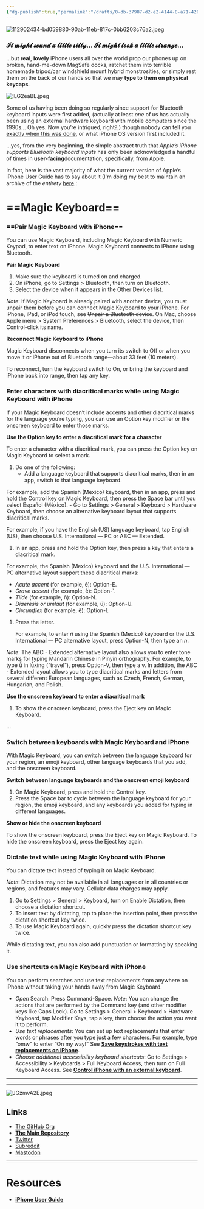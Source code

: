 ```yaml
---
{"dg-publish":true,"permalink":"/drafts/0-db-37987-d2-e2-4144-8-a71-42015-d495-b1-b/","dgHomeLink":true,"dgPassFrontmatter":false}
---
```



![112902434-bd059880-90ab-11eb-817c-0bb6203c76a2.jpeg](https://res.craft.do/user/full/daf0cebc-473a-7ed9-b8f6-aa71c9afb5c6/doc/99B92641-7D8F-42E0-BA65-F68CB5876AA7/5A491900-76C2-4DCE-81C9-12E7DC2BB854_2/AwKYKO7NbCcsBPUdCbgttpuFKnO8ciKcuFJQAYtoXdkz/112902434-bd059880-90ab-11eb-817c-0bb6203c76a2.jpeg)

### 𝓘𝓽 𝓶𝓲𝓰𝓱𝓽 𝓼𝓸𝓾𝓷𝓭 𝓪 𝓵𝓲𝓽𝓽𝓵𝓮 𝓼𝓲𝓵𝓵𝔂… 𝓘𝓽 𝓶𝓲𝓰𝓱𝓽 𝓵𝓸𝓸𝓴 𝓪 𝓵𝓲𝓽𝓽𝓵𝓮 𝓼𝓽𝓻𝓪𝓷𝓰𝓮…

…but **real**, **lovely** iPhone users all over the world prop our phones up on broken, hand-me-down MagSafe docks, ratchet them into terrible homemade tripod/car windshield mount hybrid monstrosities, or simply rest them on the back of our hands so that we may **type to them on physical keycaps**.

![ILG2eaBL.jpeg](https://res.craft.do/user/full/daf0cebc-473a-7ed9-b8f6-aa71c9afb5c6/doc/99B92641-7D8F-42E0-BA65-F68CB5876AA7/B715857E-8451-4552-B8A3-1F8A5D39D052_2/46YNw7ycoI3W7VlXf5EfpyURdZN50NVo22cPcvxbWb8z/ILG2eaBL.jpeg)

Some of us having been doing so regularly since support for Bluetooth keyboard inputs were first added, (actually at least *one* of us has actually been using an external hardware keyboard with mobile computers since the 1990s… Oh yes. Now you’re intrigued, right?,) though nobody can tell you [exactly when this was done](https://appleinsider.com/articles/07/10/15/review_apple_wireless_keyboard_aluminum), or what iPhone OS version first included it.

…yes, from the very beginning, the simple abstract truth that *Apple’s iPhone supports Bluetooth keyboard inputs* has only been acknowledged a handful of times in **user-facing**documentation, specifically, from Apple.

In fact, here is the vast majority of what the current version of Apple’s iPhone User Guide has to say about it (I'm doing my best to maintain an archive of the *entirety* [here](https://uikeycommand.com/apple/guide/).:

# ==Magic Keyboard==

### ==Pair Magic Keyboard with iPhone==

You can use Magic Keyboard, including Magic Keyboard with Numeric Keypad, to enter text on iPhone. Magic Keyboard connects to iPhone using Bluetooth.

**Pair Magic Keyboard**

1. Make sure the keyboard is turned on and charged.
2. On iPhone, go to Settings  > Bluetooth, then turn on Bluetooth.
3. Select the device when it appears in the Other Devices list.

*Note*: If Magic Keyboard is already paired with another device, you must unpair them before you can connect Magic Keyboard to your iPhone. For iPhone, iPad, or iPod touch, see ~~Unpair a Bluetooth device~~. On Mac, choose Apple menu  > System Preferences > Bluetooth, select the device, then Control-click its name.

**Reconnect Magic Keyboard to iPhone**

Magic Keyboard disconnects when you turn its switch to Off or when you move it or iPhone out of Bluetooth range—about 33 feet (10 meters).

To reconnect, turn the keyboard switch to On, or bring the keyboard and iPhone back into range, then tap any key.

### Enter characters with diacritical marks while using Magic Keyboard with iPhone

If your Magic Keyboard doesn’t include accents and other diacritical marks for the language you’re typing, you can use an Option key modifier or the onscreen keyboard to enter those marks.

**Use the Option key to enter a diacritical mark for a character**

To enter a character with a diacritical mark, you can press the Option key on Magic Keyboard to select a mark.

1. Do one of the following:
      - Add a language keyboard that supports diacritical marks, then in an app, switch to that language keyboard.

For example, add the Spanish (Mexico) keyboard, then in an app, press and hold the Control key on Magic Keyboard, then press the Space bar until you select Español (México).
      - Go to Settings  > General > Keyboard > Hardware Keyboard, then choose an alternative keyboard layout that supports diacritical marks.

For example, if you have the English (US) language keyboard, tap English (US), then choose U.S. International — PC or ABC — Extended.
1. In an app, press and hold the Option key, then press a key that enters a diacritical mark.

For example, the Spanish (Mexico) keyboard and the U.S. International — PC alternative layout support these diacritical marks:
   - *Acute accent* (for example, é): Option-E.
   - *Grave accent* (for example, è): Option-`.
   - *Tilde* (for example, ñ): Option-N.
   - *Diaeresis or umlaut* (for example, ü): Option-U.
   - *Circumflex* (for example, ê): Option-I.
1. Press the letter.

   For example, to enter *ñ* using the Spanish (Mexico) keyboard or the U.S. International — PC alternative layout, press Option-N, then type an *n*.

*Note*: The ABC - Extended alternative layout also allows you to enter tone marks for typing Mandarin Chinese in Pinyin orthography. For example, to type ǚ in lǚxíng (“travel”), press Option-V, then type a v. In addition, the ABC - Extended layout allows you to type diacritical marks and letters from several different European languages, such as Czech, French, German, Hungarian, and Polish.

**Use the onscreen keyboard to enter a diacritical mark**

1. To show the onscreen keyboard, press the Eject key on Magic Keyboard.

...

### Switch between keyboards with Magic Keyboard and iPhone

With Magic Keyboard, you can switch between the language keyboard for your region, an emoji keyboard, other language keyboards that you add, and the onscreen keyboard.

**Switch between language keyboards and the onscreen emoji keyboard**

1. On Magic Keyboard, press and hold the Control key.
2. Press the Space bar to cycle between the language keyboard for your region, the emoji keyboard, and any keyboards you added for typing in different languages.

**Show or hide the onscreen keyboard**

To show the onscreen keyboard, press the Eject key on Magic Keyboard. To hide the onscreen keyboard, press the Eject key again.

### Dictate text while using Magic Keyboard with iPhone

You can dictate text instead of typing it on Magic Keyboard.

*Note*: Dictation may not be available in all languages or in all countries or regions, and features may vary. Cellular data charges may apply.

1. Go to Settings  > General > Keyboard, turn on Enable Dictation, then choose a dictation shortcut.
2. To insert text by dictating, tap to place the insertion point, then press the dictation shortcut key twice.
3. To use Magic Keyboard again, quickly press the dictation shortcut key twice.

While dictating text, you can also add punctuation or formatting by speaking it.

### Use shortcuts on Magic Keyboard with iPhone

You can perform searches and use text replacements from anywhere on iPhone without taking your hands away from Magic Keyboard.

- *Open* Search: Press Command-Space.  *Note*: You can change the actions that are performed by the Command key (and other modifier keys like Caps Lock). Go to Settings  > General > Keyboard > Hardware Keyboard, tap Modifier Keys, tap a key, then choose the action you want it to perform.
- *Use text replacements*: You can set up text replacements that enter words or phrases after you type just a few characters. For example, type “omw” to enter “On my way!” See [**Save keystrokes with text replacements on iPhone**](https://support.apple.com/guide/iphone/use-text-replacements-iph6d01d862/ios).
- *Choose additional accessibility keyboard shortcuts*: Go to Settings > Accessibility > Keyboards > Full Keyboard Access, then turn on Full Keyboard Access. See [**Control iPhone with an external keyboard**](https://support.apple.com/guide/iphone/keyboards-ipha7c3927eb/15.0/ios/15.0#iph68406707e).

---

---

![JGzmvA2E.jpeg](https://i.snap.as/JGzmvA2E.jpg)

## Links

- [The GitHub Org](https://github.com/ExtraKeys)
- [**The Main Repository**](https://github.com/ExtraKeys/keys)
- [Twitter](https://twitter.com/UIKeyCommand)
- [Subreddit](https://www.reddit.com/r/UIKeyCommand/)
- [Mastodon](https://mastodon.online/@keys)

---

# Resources

- [**iPhone User Guide**](https://itunes.apple.com/WebObjects/MZStore.woa/wa/viewBook?id=1567104665)